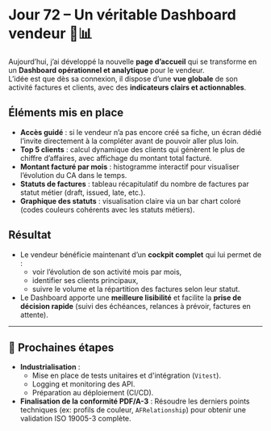 # Jour 72 – Un véritable Dashboard vendeur 🚀📊  

Aujourd’hui, j’ai développé la nouvelle **page d’accueil** qui se transforme en un **Dashboard opérationnel et analytique** pour le vendeur.  
L’idée est que dès sa connexion, il dispose d’une **vue globale** de son activité factures et clients, avec des **indicateurs clairs et actionnables**.  

## Éléments mis en place  

- **Accès guidé** : si le vendeur n’a pas encore créé sa fiche, un écran dédié l’invite directement à la compléter avant de pouvoir aller plus loin.  
- **Top 5 clients** : calcul dynamique des clients qui génèrent le plus de chiffre d’affaires, avec affichage du montant total facturé.  
- **Montant facturé par mois** : histogramme interactif pour visualiser l’évolution du CA dans le temps.  
- **Statuts de factures** : tableau récapitulatif du nombre de factures par statut métier (draft, issued, late, etc.).  
- **Graphique des statuts** : visualisation claire via un bar chart coloré (codes couleurs cohérents avec les statuts métiers).  

## Résultat  

- Le vendeur bénéficie maintenant d’un **cockpit complet** qui lui permet de :  
  - voir l’évolution de son activité mois par mois,  
  - identifier ses clients principaux,  
  - suivre le volume et la répartition des factures selon leur statut.  
- Le Dashboard apporte une **meilleure lisibilité** et facilite la **prise de décision rapide** (suivi des échéances, relances à prévoir, factures en attente).  

---

## 📌 Prochaines étapes

- **Industrialisation** :
  - Mise en place de tests unitaires et d'intégration (`Vitest`).  
  - Logging et monitoring des API.  
  - Préparation au déploiement (CI/CD).  
- **Finalisation de la conformité PDF/A-3** : Résoudre les derniers points techniques (ex: profils de couleur, `AFRelationship`) pour obtenir une validation ISO 19005-3 complète.  
